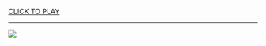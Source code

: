 
<a href="https://premium76.site?title=music_games_online_free_unblocked&ref=13M">CLICK TO PLAY</a></h3>
<hr>

<a href="https://premium76.site?title=music_games_online_free_unblocked&ref=13M"><img src="https://clearcache.store/games.png"></a>


